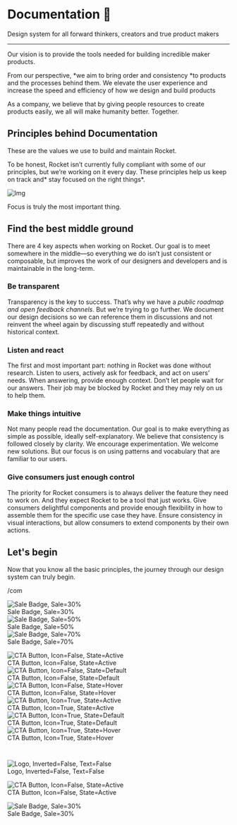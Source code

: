 
# Documentation 🚀

Design system for all forward thinkers, creators and true product makers

---

Our vision is to provide the tools needed for building incredible maker products.

From our perspective, *we aim to bring order and consistency *to products and the processes behind them. We elevate the user experience and increase the speed and efficiency of how we design and build products

As a company, we believe that by giving people resources to create products easily, we all will make humanity better. Together.

## Principles behind Documentation

These are the values we use to build and maintain Rocket.

To be honest, Rocket isn’t currently fully compliant with some of our principles, but we’re working on it every day. These principles help us keep on track and* stay focused on the right things*.

![Img](https://studio-assets.supernova.io/design-systems/14533/9289758a-6300-472a-bbc6-a57098081abf.jpeg)

Focus is truly the most important thing.

## Find the best middle ground

There are 4 key aspects when working on Rocket. Our goal is to meet somewhere in the middle—so everything we do isn’t just consistent or composable, but improves the work of our designers and developers and is maintainable in the long-term.

### Be transparent

Transparency is the key to success. That’s why we have a *public roadmap and open feedback channels*. But we’re trying to go further. We document our design decisions so we can reference them in discussions and not reinvent the wheel again by discussing stuff repeatedly and without historical context.

### Listen and react

The first and most important part: nothing in Rocket was done without research. Listen to users, actively ask for feedback, and act on users’ needs. When answering, provide enough context. Don’t let people wait for our answers. Their job may be blocked by Rocket and they may rely on us to help them.

### Make things intuitive

Not many people read the documentation. Our goal is to make everything as simple as possible, ideally self-explanatory. We believe that consistency is followed closely by clarity. We encourage experimentation. We welcome new solutions. But our focus is on using patterns and vocabulary that are familiar to our users.

### Give consumers just enough control

The priority for Rocket consumers is to always deliver the feature they need to work on. And they expect Rocket to be a tool that just works. Give consumers delightful components and provide enough flexibility in how to assemble them for the specific use case they have. Ensure consistency in visual interactions, but allow consumers to extend components by their own actions.

## Let's begin

Now that you know all the basic principles, the journey through our design system can truly begin.

/com

  
![Sale Badge, Sale=30%](https://studio-assets.supernova.io/design-systems/14533/a2c33f75-51c1-475c-a6d9-83fd83867909.png)  
Sale Badge, Sale=30%  
![Sale Badge, Sale=50%](https://studio-assets.supernova.io/design-systems/14533/b45558b6-d96c-4cc4-9368-f034b54dc72c.png)  
Sale Badge, Sale=50%  
![Sale Badge, Sale=70%](https://studio-assets.supernova.io/design-systems/14533/0e6c7d01-d289-402b-b8dc-81c83cacfac6.png)  
Sale Badge, Sale=70%  


  
![CTA Button, Icon=False, State=Active](https://studio-assets.supernova.io/design-systems/14533/109bb0ee-3d08-4730-8721-6e3ee4dafb43.png)  
CTA Button, Icon=False, State=Active  
![CTA Button, Icon=False, State=Default](https://studio-assets.supernova.io/design-systems/14533/499ab91a-d228-4ced-9b0d-b8525bfc9c14.png)  
CTA Button, Icon=False, State=Default  
![CTA Button, Icon=False, State=Hover](https://studio-assets.supernova.io/design-systems/14533/5b64dbde-bac5-4119-9068-e1d40f59ddab.png)  
CTA Button, Icon=False, State=Hover  
![CTA Button, Icon=True, State=Active](https://studio-assets.supernova.io/design-systems/14533/04d16ff6-bd79-4f3c-afe6-66b5a6ef2f8a.png)  
CTA Button, Icon=True, State=Active  
![CTA Button, Icon=True, State=Default](https://studio-assets.supernova.io/design-systems/14533/673e0b6b-fabc-4341-87b9-92912328b7f3.png)  
CTA Button, Icon=True, State=Default  
![CTA Button, Icon=True, State=Hover](https://studio-assets.supernova.io/design-systems/14533/49a5e068-1ccc-4612-bc58-babc13047c50.png)  
CTA Button, Icon=True, State=Hover  


```javascript  
  
```

  
![Logo, Inverted=False, Text=False](https://studio-assets.supernova.io/design-systems/14533/f1505237-a2d8-470c-93cf-fa90288d4a88.png)  
Logo, Inverted=False, Text=False  


  
  


  
![CTA Button, Icon=False, State=Active](https://studio-assets.supernova.io/design-systems/14533/109bb0ee-3d08-4730-8721-6e3ee4dafb43.png)  
CTA Button, Icon=False, State=Active  


  
![Sale Badge, Sale=30%](https://studio-assets.supernova.io/design-systems/14533/a2c33f75-51c1-475c-a6d9-83fd83867909.png)  
Sale Badge, Sale=30%  
